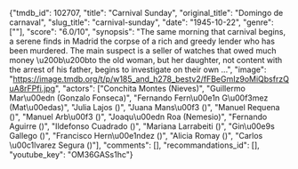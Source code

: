 {"tmdb_id": 102707, "title": "Carnival Sunday", "original_title": "Domingo de carnaval", "slug_title": "carnival-sunday", "date": "1945-10-22", "genre": [""], "score": "6.0/10", "synopsis": "The same morning that carnival begins, a serene finds in Madrid the corpse of a rich and greedy lender who has been murdered. The main suspect is a seller of watches that owed much money \u200b\u200bto the old woman, but her daughter, not content with the arrest of his father, begins to investigate on their own ...", "image": "https://image.tmdb.org/t/p/w185_and_h278_bestv2/fFBeGmIz9oMiQbsfrzQuA8rFPfi.jpg", "actors": ["Conchita Montes (Nieves)", "Guillermo Mar\u00edn (Gonzalo Fonseca)", "Fernando Fern\u00e1n G\u00f3mez (Mat\u00edas)", "Julia Lajos ()", "Juana Mans\u00f3 ()", "Manuel Requena ()", "Manuel Arb\u00f3 ()", "Joaqu\u00edn Roa (Nemesio)", "Fernando Aguirre ()", "Ildefonso Cuadrado ()", "Mariana Larrabeiti ()", "Gin\u00e9s Gallego ()", "Francisco Hern\u00e1ndez ()", "Alicia Romay ()", "Carlos \u00c1lvarez Segura ()"], "comments": [], "recommandations_id": [], "youtube_key": "OM36GASs1hc"}